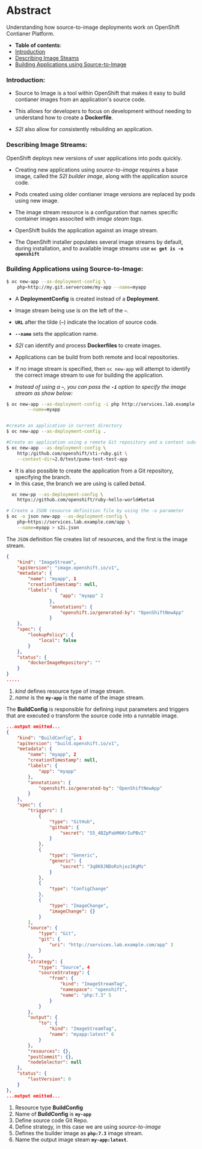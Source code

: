 # Abstract

Understanding how source-to-image deployments work on OpenShift Contianer Platform.

-  **Table of contents**:
  - [Introduction](#introduction)
  - [Describing Image Steams](#describing-image-streams)
  - [Building Applications using Source-to-Image](#building-app-s2i)
  

### Introduction:

- Source to Image is a tool within OpenShift that makes it easy to build contianer images from an application's source code.

- This allows for developers to focus on development without needing to understand how to create a **Dockerfile**.

- *S2I* also allow for consistently rebuilding an application.

### Describing Image Streams:

OpenShift deploys new versions of user applications into pods quickly.

- Creating new applications using *source-to-image* requires a base image, called the *S2I builder image*, along with the application source code.

- Pods created using older contianer image versions are replaced by pods using new image.

- The image stream resource is a configuration that names specific container images associted with *image steam tags*.
- OpenShift builds the application against an image stream.
- The OpenShift installer populates several image streams by default, during installation, and to available image streams use **`oc get is -n openshift`**


### Building Applications using Source-to-Image:

```bash
$ oc new-app --as-deployment-config \
	php~http://my.git.servercome/my-app --name=myapp 
```
- A **DeploymentConfig** is created instead of a **Deployment**.

- Image stream being use is on the left of the **`~`**.

- **`URL`** after the tilde (**`~`**) indicate the location of source code.

- **`--name`** sets the application name.
	
- *S2I* can identify and process **Dockerfiles** to create images.

- Applications can be build from both remote and local repositories.
	
- If no image stream is specified, then `oc new-app` will attempt to identify the correct image stream to use for building the application.

- *Instead of using a **`~`**, you can pass the **`-i`** option to specify the image stream as show below:*

```bash	
$ oc new-app --as-deployment-config -i php http://services.lab.example.com/pp \
		--name=myapp


#create an application in current directory
$ oc new-app --as-deployment-config .

#Create an application using a remote Git repository and a context subdirectory
$ oc new-app --as-deployment-config \
	http:/github.com/openshift/sti-ruby.git \
	--context-dir=2.0/test/puma-test-test-app
```
- It is also possible to create the application from a Git repository, specifying the branch.
- In this case, the branch we are using is called *beta4*.

```bash
  oc new-pp --as-deployment-config \
	https://github.com/openshift/ruby-hello-world#beta4	

# Create a JSON resource definition file by using the -o parameter
$ oc -o json new-app --as-deployment-config \
	php~https://services.lab.example.com/app \
	--name=myapp > s2i.json
```

The `JSON` definition file creates  list of resources, and the first is the image stream.

```json
{
    "kind": "ImageStream", 
    "apiVersion": "image.openshift.io/v1",
    "metadata": {
        "name": "myapp", 1
        "creationTimestamp": null,
        "labels": {
                    "app": "myapp" 2
                },
                "annotations": {
                    "openshift.io/generated-by": "OpenShiftNewApp"
                }
    },
    "spec": {
        "lookupPolicy": {
            "local": false
        }
    },
    "status": {
        "dockerImageRepository": ""
    }
}
.....
```
1. *kind* defines resource type of image stream.
2. *name* is the  **`my-app`** is the name of the image stream.

The **BuildConfig** is responsible for defining input parameters and triggers that are executed o transform the source code into a runnable image.

```json
...output omitted...
{
    "kind": "BuildConfig", 1
    "apiVersion": "build.openshift.io/v1",
    "metadata": {
        "name": "myapp", 2
        "creationTimestamp": null,
        "labels": {
            "app": "myapp"
        },
        "annotations": {
            "openshift.io/generated-by": "OpenShiftNewApp"
        }
    },
    "spec": {
        "triggers": [
            {
                "type": "GitHub",
                "github": {
                    "secret": "S5_4BZpPabM6KrIuPBvI"
                }
            },
            {
                "type": "Generic",
                "generic": {
                    "secret": "3q8K8JNDoRzhjoz1KgMz"
                }
            },
            {
                "type": "ConfigChange"
            },
            {
                "type": "ImageChange",
                "imageChange": {}
            }
        ],
        "source": {
            "type": "Git",
            "git": {
                "uri": "http://services.lab.example.com/app" 3
            }
        },
        "strategy": {
            "type": "Source", 4
            "sourceStrategy": {
                "from": {
                    "kind": "ImageStreamTag",
                    "namespace": "openshift",
                    "name": "php:7.3" 5
                }
            }
        },
        "output": {
            "to": {
                "kind": "ImageStreamTag",
                "name": "myapp:latest" 6
            }
        },
        "resources": {},
        "postCommit": {},
        "nodeSelector": null
    },
    "status": {
        "lastVersion": 0
    }
},
...output omitted...

```
1. Resource type **BuildConfig**
2. Name of **BuildConfig** is **`my-app`**
3. Define source code Git Repo.
4. Define strategy, in this case we are using *source-to-image*
5. Defines the builder image as **`php:7.3`** image stream.
6. Name the output image steam **`my-app:latest`**.






